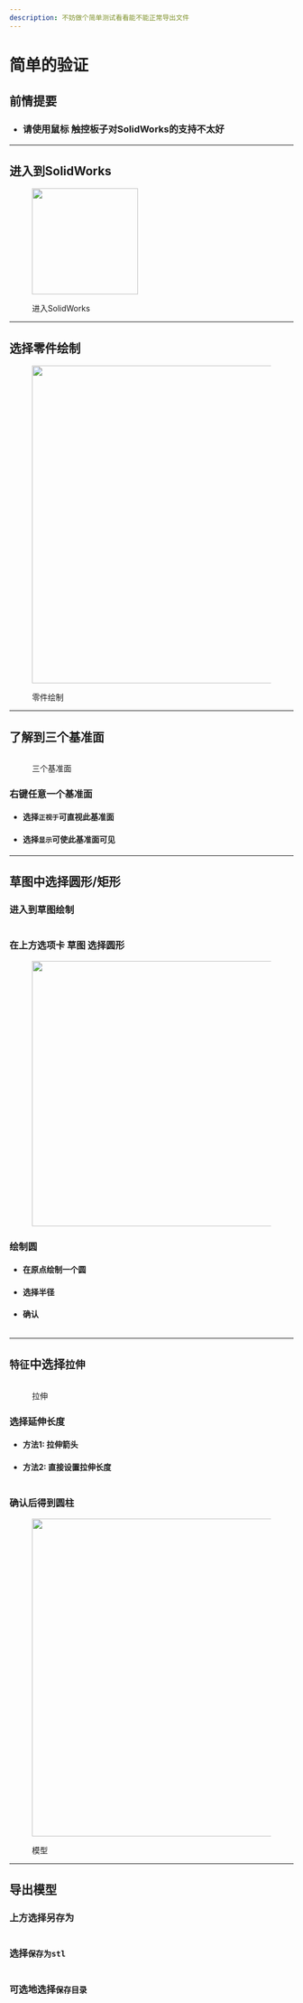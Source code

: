 ```yaml
---
description: 不妨做个简单测试看看能不能正常导出文件
---
```


# 简单的验证

## 前情提要

* ### 请使用鼠标 触控板子对SolidWorks的支持不太好

***

## 进入到SolidWorks

<figure><img src="../../.gitbook/assets/截屏2024-09-23 上午9.31.55.png" alt="" width="188"><figcaption><p>进入SolidWorks</p></figcaption></figure>

***

## 选择零件绘制

<figure><img src="../../.gitbook/assets/截屏2024-09-23 上午9.23.04.png" alt="" width="563"><figcaption><p>零件绘制</p></figcaption></figure>

***

## 了解到三个基准面

<figure><img src="../../.gitbook/assets/截屏2024-09-23 上午9.25.28.png" alt=""><figcaption><p>三个基准面</p></figcaption></figure>

### 右键任意一个基准面&#x20;

*   #### 选择`正视于`可直视此基准面


* #### 选择`显示`可使此基准面可见

***

## 草图中选择圆形/矩形

### 进入到草图绘制

<figure><img src="../../.gitbook/assets/截屏2024-09-23 上午9.35.12.png" alt=""><figcaption></figcaption></figure>

### 在上方选项卡 草图 选择圆形

<figure><img src="../../.gitbook/assets/截屏2024-09-23 上午9.42.26.png" alt="" width="470"><figcaption></figcaption></figure>

### 绘制圆

* #### 在原点绘制一个圆
* #### 选择半径
* #### 确认

<figure><img src="../../.gitbook/assets/截屏2024-09-23 上午9.43.45.png" alt=""><figcaption></figcaption></figure>

***

## `特征`中选择`拉伸`

<figure><img src="../../.gitbook/assets/截屏2024-09-23 上午10.00.05.png" alt=""><figcaption><p>拉伸</p></figcaption></figure>

### 选择延伸长度

* #### 方法1: 拉伸箭头
* #### 方法2: 直接设置拉伸长度

<figure><img src="../../.gitbook/assets/截屏2024-09-23 上午10.02.33.png" alt=""><figcaption></figcaption></figure>

### 确认后得到圆柱

<figure><img src="../../.gitbook/assets/截屏2024-09-23 上午10.05.56.png" alt="" width="563"><figcaption><p>模型</p></figcaption></figure>

***

## 导出模型

### 上方选择另存为

<figure><img src="../../.gitbook/assets/截屏2024-09-23 上午10.06.51.png" alt=""><figcaption></figcaption></figure>

### 选择`保存为stl`

<figure><img src="../../.gitbook/assets/截屏2024-09-23 上午10.07.59.png" alt=""><figcaption></figcaption></figure>

### 可选地选择`保存目录`

<figure><img src="../../.gitbook/assets/截屏2024-09-23 上午10.09.51.png" alt=""><figcaption></figcaption></figure>
